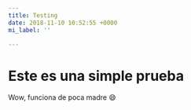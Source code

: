 ```yaml
---
title: Testing
date: 2018-11-10 10:52:55 +0000
mi_label: ''

---
```

# Este es una simple prueba

Wow, funciona de poca madre :smile: